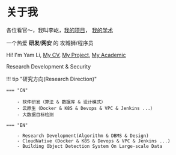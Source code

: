 # 关于我

各位看官～，我叫李屹，[我的项目](/aboutme/project/)， [我的学术](/aboutme/academic/)

一个热爱 **研发**/**网安** 的 攻城狮/程序员

Hi! I'm Yam Li, [My CV](/assets/pdf/yamlee.pdf), [My Project](/aboutme/project/), [My Academic](/aboutme/academic/)

Research Development & Security

!!! tip "研究方向(Research Direction)"
    
    === "CN"

        - 软件研发（算法 & 数据库 & 设计模式）
        - 云原生（Docker & K8S & Devops & VPC & Jenkins ...）
        - 大数据目标检测

    === "EN"

        - Research Development(Algorithm & DBMS & Design)
        - CloudNative (Docker & K8S & Devops & VPC & Jenkins ...)
        - Building Object Detection System On Large-scale Data







